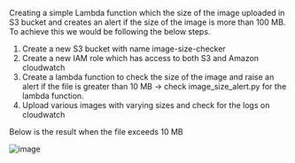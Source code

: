 Creating a simple Lambda function which the size of the image uploaded in S3 bucket and creates an alert if the size of the image is more than 100 MB.
To achieve this we would be following the below steps.
1. Create a new S3 bucket with name image-size-checker
2. Create a new IAM role which has access to both S3 and Amazon cloudwatch
3. Create a lambda function to check the size of the image and raise an alert if the file is greater than 10 MB -> check image_size_alert.py for the lambda function.
4. Upload various images with varying sizes and check for the logs on cloudwatch

Below is the result when the file exceeds 10 MB


![image](https://github.com/user-attachments/assets/aafa6fde-4d82-4864-982c-b879a78a7912)

